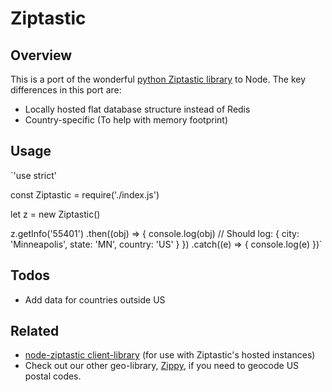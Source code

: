 # Ziptastic

## Overview
This is a port of the wonderful [python Ziptastic library](https://www.getziptastic.com/) to Node.  The key differences in this port are:

* Locally hosted flat database structure instead of Redis
* Country-specific (To help with memory footprint)

## Usage

`'use strict'

const Ziptastic = require('./index.js')

let z = new Ziptastic()

z.getInfo('55401')
  .then((obj) => {
    console.log(obj)
    // Should log: { city: 'Minneapolis', state: 'MN', country: 'US' }
  })
  .catch((e) => { console.log(e) })`


## Todos

* Add data for countries outside US

## Related

* [node-ziptastic client-library](https://github.com/bendrucker/node-ziptastic) (for use with Ziptastic's hosted instances)
* Check out our other geo-library, [Zippy](https://github.com/PermanentRecord/zippy), if you need to geocode US postal codes.
